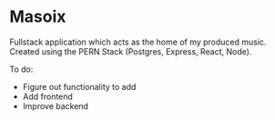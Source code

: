 # Masoix
Fullstack application which acts as the home of my produced music. Created using the PERN Stack (Postgres, Express, React, Node).

To do:
<ul>
 <li>Figure out functionality to add</li>
 <li>Add frontend</li>
 <li>Improve backend</li>
</ul>
